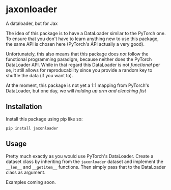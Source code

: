 # jaxonloader

A dataloader, but for Jax

The idea of this package is to have a DataLoader similar to the PyTorch one. To ensure that you don't have to learn anything new to use this package, the same API is chosen here (PyTorch's API actually a very good).

Unfortunately, this also means that this package does _not_ follow the functional programming paradigm, because neither does the PyTorch DataLoader API. While in that regard this DataLoader is not _functional_ per se, it still allows for reproducability since you provide a random key to shuffle the data (if you want to).

At the moment, this package is not yet a 1:1 mapping from PyTorch's DataLoader, but one day, we will *holding up arm and clenching fist*

## Installation

Install this package using pip like so:

```
pip install jaxonloader
```

## Usage

Pretty much exactly as you would use PyTorch's DataLoader. Create a dataset class by inheriting
from the `jaxonloader` dataset and implement the `__len__` and `__getitem__` functions. Then simply pass that to the DataLoader class as argument.

Examples coming soon.
